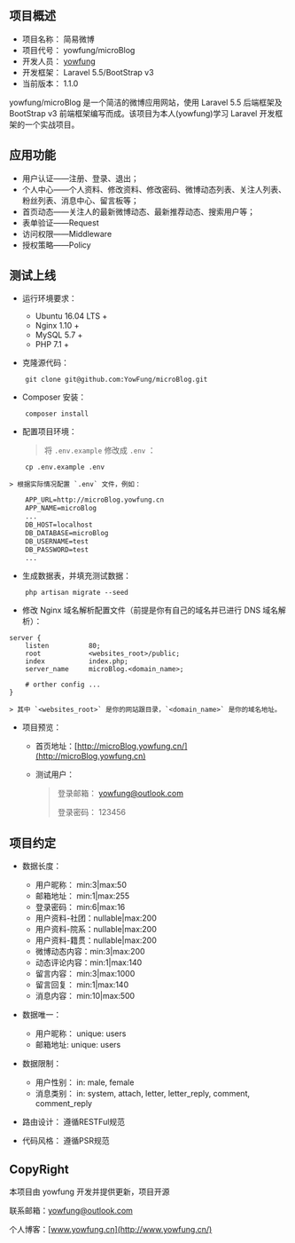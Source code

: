 ## 项目概述

- 项目名称： 简易微博
- 项目代号： yowfung/microBlog
- 开发人员： [yowfung](https://github.com/YowFung/)
- 开发框架： Laravel 5.5/BootStrap v3
- 当前版本： 1.1.0

yowfung/microBlog 是一个简洁的微博应用网站，使用 Laravel 5.5 后端框架及 BootStrap v3 前端框架编写而成。该项目为本人(yowfung)学习 Laravel 开发框架的一个实战项目。


## 应用功能

- 用户认证——注册、登录、退出；
- 个人中心——个人资料、修改资料、修改密码、微博动态列表、关注人列表、粉丝列表、消息中心、留言板等；
- 首页动态——关注人的最新微博动态、最新推荐动态、搜索用户等；
- 表单验证——Request
- 访问权限——Middleware
- 授权策略——Policy


## 测试上线

- 运行环境要求： 
    - Ubuntu 16.04 LTS +
    - Nginx 1.10 +
    - MySQL 5.7 +
    - PHP 7.1 +

- 克隆源代码：
```shell
    git clone git@github.com:YowFung/microBlog.git
```

- Composer 安装：
```shell
    composer install
```

- 配置项目环境：

    > 将 `.env.example` 修改成 `.env` ：
```shell
    cp .env.example .env
```

    > 根据实际情况配置 `.env` 文件，例如：
```txt
    APP_URL=http://microBlog.yowfung.cn
    APP_NAME=microBlog
    ...
    DB_HOST=localhost
    DB_DATABASE=microBlog
    DB_USERNAME=test
    DB_PASSWORD=test
    ...
```

- 生成数据表，并填充测试数据：
```shell
    php artisan migrate --seed
```

- 修改 Nginx 域名解析配置文件（前提是你有自己的域名并已进行 DNS 域名解析）：
```apacheconfig
server {
    listen          80;
    root            <websites_root>/public;
    index           index.php;
    server_name     microBlog.<domain_name>;
    
    # orther config ...
}
```
    > 其中 `<websites_root>` 是你的网站跟目录，`<domain_name>` 是你的域名地址。

- 项目预览：
    - 首页地址：[http://microBlog.yowfung.cn/](http://microBlog.yowfung.cn)
    - 测试用户：
    
        > 登录邮箱： yowfung@outlook.com
        > 
        > 登录密码： 123456


## 项目约定

- 数据长度：
    - 用户昵称： min:3|max:50
    - 邮箱地址： min:1|max:255
    - 登录密码： min:6|max:16
    - 用户资料-社团：nullable|max:200
    - 用户资料-院系：nullable|max:200
    - 用户资料-籍贯：nullable|max:200
    - 微博动态内容：min:3|max:200
    - 动态评论内容：min:1|max:140
    - 留言内容： min:3|max:1000
    - 留言回复： min:1|max:140
    - 消息内容： min:10|max:500
    
- 数据唯一：
    - 用户昵称： unique: users
    - 邮箱地址: unique: users
    
- 数据限制：
    - 用户性别： in: male, female
    - 消息类别： in: system, attach, letter, letter_reply, comment, comment_reply
    
- 路由设计：
    遵循RESTFul规范
    
- 代码风格：
    遵循PSR规范
    
    
## CopyRight

本项目由 yowfung 开发并提供更新，项目开源

联系邮箱：[yowfung@outlook.com](mailto:yowfung@outlook.com)

个人博客：[www.yowfung.cn](http://www.yowfung.cn/)
    